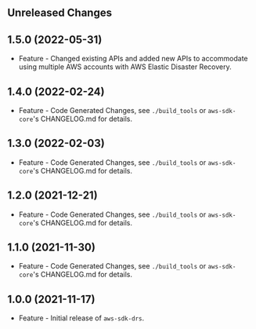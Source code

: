 Unreleased Changes
------------------

1.5.0 (2022-05-31)
------------------

* Feature - Changed existing APIs and added new APIs to accommodate using multiple AWS accounts with AWS Elastic Disaster Recovery.

1.4.0 (2022-02-24)
------------------

* Feature - Code Generated Changes, see `./build_tools` or `aws-sdk-core`'s CHANGELOG.md for details.

1.3.0 (2022-02-03)
------------------

* Feature - Code Generated Changes, see `./build_tools` or `aws-sdk-core`'s CHANGELOG.md for details.

1.2.0 (2021-12-21)
------------------

* Feature - Code Generated Changes, see `./build_tools` or `aws-sdk-core`'s CHANGELOG.md for details.

1.1.0 (2021-11-30)
------------------

* Feature - Code Generated Changes, see `./build_tools` or `aws-sdk-core`'s CHANGELOG.md for details.

1.0.0 (2021-11-17)
------------------

* Feature - Initial release of `aws-sdk-drs`.

